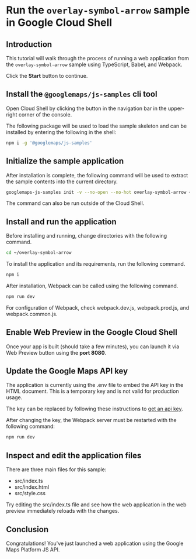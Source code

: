 # Run the `overlay-symbol-arrow` sample in Google Cloud Shell

<walkthrough-tutorial-duration duration="10"/>

## Introduction

This tutorial will walk through the process of running a web application from
the `overlay-symbol-arrow` sample using TypeScript, Babel, and Webpack.

Click the **Start** button to continue.

## Install the `@googlemaps/js-samples` cli tool

Open Cloud Shell by clicking the
<walkthrough-cloud-shell-icon></walkthrough-cloud-shell-icon> button in the
navigation bar in the upper-right corner of the console.

The following package will be used to load the sample skeleton and can be
installed by entering the following in the shell:

```bash
npm i -g '@googlemaps/js-samples'
```

## Initialize the sample application

After installation is complete, the following command will be used to extract
the sample contents into the current directory.

```bash
googlemaps-js-samples init -v --no-open --no-hot overlay-symbol-arrow ~/overlay-symbol-arrow
```

The command can also be run outside of the Cloud Shell.

## Install and run the application

Before installing and running, change directories with the following command.

```bash
cd ~/overlay-symbol-arrow
```

To install the application and its requirements, run the following command.

```bash
npm i
```

After installation, Webpack can be called using the following command.

```bash
npm run dev
```

For configuration of Webpack, check
<walkthrough-editor-open-file filePath="overlay-symbol-arrow/webpack.dev.js">webpack.dev.js</walkthrough-editor-open-file>,
<walkthrough-editor-open-file filePath="overlay-symbol-arrow/webpack.prod.js">webpack.prod.js</walkthrough-editor-open-file>,
and
<walkthrough-editor-open-file filePath="overlay-symbol-arrow/webpack.common.js">webpack.common.js</walkthrough-editor-open-file>.

## Enable Web Preview in the Google Cloud Shell

Once your app is built (should take a few minutes), you can launch it via
<walkthrough-spotlight-pointer target="cloudshell" spotlightId="devshell-web-preview-button">Web
Preview button</walkthrough-spotlight-pointer> using the **port 8080**.

## Update the Google Maps API key

The application is currently using the
<walkthrough-editor-open-file filePath="overlay-symbol-arrow/.env">.env</walkthrough-editor-open-file>
file to embed the API key in the HTML document. This is a temporary key and is
not valid for production usage.

The key can be replaced by following these instructions to
[get an api key](https://developers.google.com/maps/documentation/javascript/get-api-key).

After changing the key, the Webpack server must be restarted with the following
command:

```bash
npm run dev
```

## Inspect and edit the application files

There are three main files for this sample:

*   <walkthrough-editor-open-file filePath="overlay-symbol-arrow/src/index.ts">src/index.ts</walkthrough-editor-open-file>
*   <walkthrough-editor-open-file filePath="overlay-symbol-arrow/src/index.html">src/index.html</walkthrough-editor-open-file>
*   <walkthrough-editor-open-file filePath="overlay-symbol-arrow/src/style.css">src/style.css</walkthrough-editor-open-file>

Try editing the <walkthrough-editor-open-file filePath="overlay-symbol-arrow/src/index.ts">src/index.ts</walkthrough-editor-open-file> file and see how the web application in the web preview immediately reloads with the changes.

## Conclusion

<walkthrough-conclusion-trophy></walkthrough-conclusion-trophy>

Congratulations! You've just launched a web application using the Google Maps
Platform JS API.
